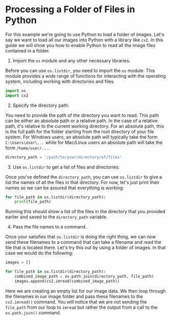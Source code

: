 # Processing a Folder of Files in Python

For this example we're going to use Python to load a folder of images. Let's say we want to load all our images into Python with a library like `cv2`. In this guide we will show you how to enable Python to read all the image files contained in a folder.

1. Import the `os` module and any other necessary libraries.

Before you can use `os.listdir`, you need to import the `os` module. This module provides a wide range of functions for interacting with the operating system, including working with directories and files.

```python
import os
import cv2
```

2. Specify the directory path:

You need to provide the path of the directory you want to read. This path can be either an absolute path or a relative path. In the case of a relative path, it's relative to the current working directory. For an absolute path, this is the full path for the folder starting from the root directory of your file system. For Windows users, an absolute path will typically take the form `C:\Users\User\...` while for Mac/Linux users an absolute path will take the form `/home/user/...`.

```python
directory_path = '/path/to/your/directory/of/files'
```

3. Use `os.listdir` to get a list of files and directories:

Once you've defined the `directory_path`, you can use `os.listdir` to give a list the names of all the files in that directory. For now, let's just print their names so we can be assured that everything is working:

```python
for file_path in os.listdir(directory_path):
    print(file_path)
```

Running this should show a list of the files in the directory that you provided earlier and saved to the `directory_path` variable.

4. Pass the file names to a command.

Once your satisfies that `os.listdir` is doing the right thing, we can now send these filenames to a command that can take a filename and read the file that is located there. Let's try this out by using a folder of images. In that case we would do the following:

```python
images = []

for file_path in os.listdir(directory_path):
    combined_image_path = os.path.join(directory_path, file_path)
    images.append(cv2.imread(combined_image_path))
```

Here we are creating an empty list for our image data. We then loop through the filenames in our image folder and pass these filenames to the `cv2.imread()` command. You will notice that we are not sending the `file_path` from our loop to `imread` but rather the output from a call to the `os.path.join()` command. 

